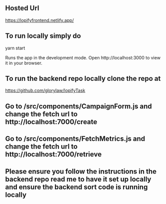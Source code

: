 ## Hosted Url
https://lopifyfrontend.netlify.app/

## To run locally simply do
yarn start

Runs the app in the development mode.
Open http://localhost:3000 to view it in your browser.

## To run the backend repo locally clone the repo at 

https://github.com/glorylaw/lopifyTask

## Go to /src/components/CampaignForm.js and change the fetch url to http://localhost:7000/create

## Go to /src/components/FetchMetrics.js and change the fetch url to http://localhost:7000/retrieve

## Please ensure you follow the instructions in the backend repo read me to have it set up locally and ensure the backend sort code is running locally
